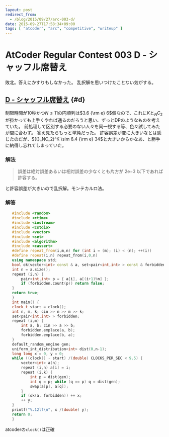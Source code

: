 ```yaml
---
layout: post
redirect_from:
  - /blog/2015/09/27/arc-003-d/
date: 2015-09-27T17:58:34+09:00
tags: [ "atcoder", "arc", "competitive", "writeup" ]
---
```


# AtCoder Regular Contest 003 D - シャッフル席替え

敗北。答えにかすりもしなかった。
乱択解を思いつけたことない気がする。

<!-- more -->

## [D - シャッフル席替え](https://beta.atcoder.jp/contests/arc003/tasks/arc003_4) {#d}

制限時間が10秒かつ$N \le 11$の円順列は$3.6 {\rm e} 6$個なので、これに$K$と${}_NC_2$が掛かっても上手くやれば通るのだろうと思い、ずっとDPのようなものを考えていた。
前処理して区別する必要のない人々を同一視する等、色々試してみたが間に合わず。
答え見たらもっと単純だった。
許容誤差が変に大きいなとは感じたのだが、$({}_NC_2)^K \sim 6.4 {\rm e} 34$と大きいからかなあ、と勝手に納得し忘れてしまっていた。

### 解法

>   誤差は絶対誤差あるいは相対誤差の少なくとも片方が 2e−3 以下であれば許容する。

と許容誤差が大きいので乱択解。モンテカルロ法。

### 解答

``` c++
   #include <random>
   #include <ctime>
   #include <iostream>
   #include <cstdio>
   #include <vector>
   #include <set>
   #include <algorithm>
   #include <cassert>
   #define repeat_from(i,m,n) for (int i = (m); (i) < (n); ++(i))
   #define repeat(i,n) repeat_from(i,0,n)
   using namespace std;
   bool ok(vector<int> const & a, set<pair<int,int> > const & forbidden) {
   int n = a.size();
   repeat (i,n) {
       pair<int,int> p = { a[i], a[(i+1)%n] };
       if (forbidden.count(p)) return false;
   }
   return true;
   }
   int main() {
   clock_t start = clock();
   int n, m, k; cin >> n >> m >> k;
   set<pair<int,int> > forbidden;
   repeat (i,m) {
       int a, b; cin >> a >> b;
       forbidden.emplace(a, b);
       forbidden.emplace(b, a);
   }
   default_random_engine gen;
   uniform_int_distribution<int> dist(0,n-1);
   long long x = 0, y = 0;
   while ((clock() - start) /(double) CLOCKS_PER_SEC < 9.5) {
       vector<int> a(n);
       repeat (i,n) a[i] = i;
       repeat (i,k) {
           int p = dist(gen);
           int q = p; while (q == p) q = dist(gen);
           swap(a[p], a[q]);
       }
       if (ok(a, forbidden)) ++ x;
       ++ y;
   }
   printf("%.12lf\n", x /(double) y);
   return 0;
   }
```

atcoderの`clock()`は正確
